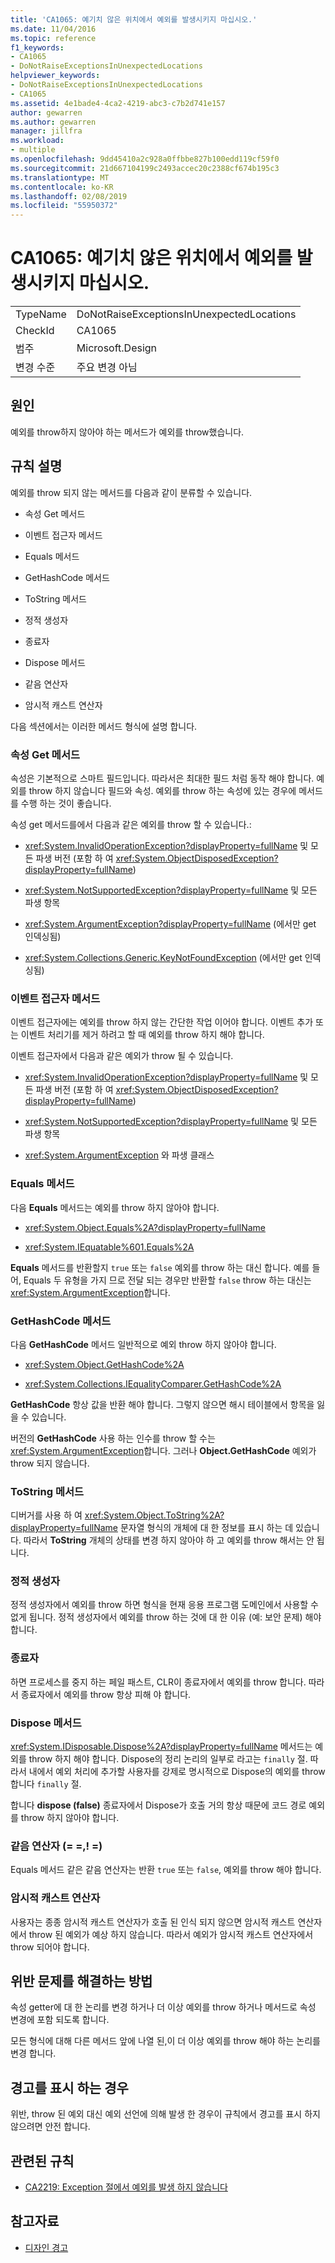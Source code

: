 ```yaml
---
title: 'CA1065: 예기치 않은 위치에서 예외를 발생시키지 마십시오.'
ms.date: 11/04/2016
ms.topic: reference
f1_keywords:
- CA1065
- DoNotRaiseExceptionsInUnexpectedLocations
helpviewer_keywords:
- DoNotRaiseExceptionsInUnexpectedLocations
- CA1065
ms.assetid: 4e1bade4-4ca2-4219-abc3-c7b2d741e157
author: gewarren
ms.author: gewarren
manager: jillfra
ms.workload:
- multiple
ms.openlocfilehash: 9dd45410a2c928a0ffbbe827b100edd119cf59f0
ms.sourcegitcommit: 21d667104199c2493accec20c2388cf674b195c3
ms.translationtype: MT
ms.contentlocale: ko-KR
ms.lasthandoff: 02/08/2019
ms.locfileid: "55950372"
---
```

# <a name="ca1065-do-not-raise-exceptions-in-unexpected-locations"></a>CA1065: 예기치 않은 위치에서 예외를 발생시키지 마십시오.

|||
|-|-|
|TypeName|DoNotRaiseExceptionsInUnexpectedLocations|
|CheckId|CA1065|
|범주|Microsoft.Design|
|변경 수준|주요 변경 아님|

## <a name="cause"></a>원인

예외를 throw하지 않아야 하는 메서드가 예외를 throw했습니다.

## <a name="rule-description"></a>규칙 설명

예외를 throw 되지 않는 메서드를 다음과 같이 분류할 수 있습니다.

- 속성 Get 메서드

- 이벤트 접근자 메서드

- Equals 메서드

- GetHashCode 메서드

- ToString 메서드

- 정적 생성자

- 종료자

- Dispose 메서드

- 같음 연산자

- 암시적 캐스트 연산자

다음 섹션에서는 이러한 메서드 형식에 설명 합니다.

### <a name="property-get-methods"></a>속성 Get 메서드

속성은 기본적으로 스마트 필드입니다. 따라서은 최대한 필드 처럼 동작 해야 합니다. 예외를 throw 하지 않습니다 필드와 속성. 예외를 throw 하는 속성에 있는 경우에 메서드를 수행 하는 것이 좋습니다.

속성 get 메서드를에서 다음과 같은 예외를 throw 할 수 있습니다.:

- <xref:System.InvalidOperationException?displayProperty=fullName> 및 모든 파생 버전 (포함 하 여 <xref:System.ObjectDisposedException?displayProperty=fullName>)

- <xref:System.NotSupportedException?displayProperty=fullName> 및 모든 파생 항목

- <xref:System.ArgumentException?displayProperty=fullName> (에서만 get 인덱싱됨)

- <xref:System.Collections.Generic.KeyNotFoundException> (에서만 get 인덱싱됨)

### <a name="event-accessor-methods"></a>이벤트 접근자 메서드

이벤트 접근자에는 예외를 throw 하지 않는 간단한 작업 이어야 합니다. 이벤트 추가 또는 이벤트 처리기를 제거 하려고 할 때 예외를 throw 하지 해야 합니다.

이벤트 접근자에서 다음과 같은 예외가 throw 될 수 있습니다.

- <xref:System.InvalidOperationException?displayProperty=fullName> 및 모든 파생 버전 (포함 하 여 <xref:System.ObjectDisposedException?displayProperty=fullName>)

- <xref:System.NotSupportedException?displayProperty=fullName> 및 모든 파생 항목

- <xref:System.ArgumentException> 와 파생 클래스

### <a name="equals-methods"></a>Equals 메서드

다음 **Equals** 메서드는 예외를 throw 하지 않아야 합니다.

- <xref:System.Object.Equals%2A?displayProperty=fullName>

- <xref:System.IEquatable%601.Equals%2A>

**Equals** 메서드를 반환할지 `true` 또는 `false` 예외를 throw 하는 대신 합니다. 예를 들어, Equals 두 유형을 가지 므로 전달 되는 경우만 반환할 `false` throw 하는 대신는 <xref:System.ArgumentException>합니다.

### <a name="gethashcode-methods"></a>GetHashCode 메서드

다음 **GetHashCode** 메서드 일반적으로 예외 throw 하지 않아야 합니다.

- <xref:System.Object.GetHashCode%2A>

- <xref:System.Collections.IEqualityComparer.GetHashCode%2A>

**GetHashCode** 항상 값을 반환 해야 합니다. 그렇지 않으면 해시 테이블에서 항목을 잃을 수 있습니다.

버전의 **GetHashCode** 사용 하는 인수를 throw 할 수는 <xref:System.ArgumentException>합니다. 그러나 **Object.GetHashCode** 예외가 throw 되지 않습니다.

### <a name="tostring-methods"></a>ToString 메서드

디버거를 사용 하 여 <xref:System.Object.ToString%2A?displayProperty=fullName> 문자열 형식의 개체에 대 한 정보를 표시 하는 데 있습니다. 따라서 **ToString** 개체의 상태를 변경 하지 않아야 하 고 예외를 throw 해서는 안 됩니다.

### <a name="static-constructors"></a>정적 생성자

정적 생성자에서 예외를 throw 하면 형식을 현재 응용 프로그램 도메인에서 사용할 수 없게 됩니다. 정적 생성자에서 예외를 throw 하는 것에 대 한 이유 (예: 보안 문제) 해야 합니다.

### <a name="finalizers"></a>종료자

하면 프로세스를 중지 하는 페일 패스트, CLR이 종료자에서 예외를 throw 합니다. 따라서 종료자에서 예외를 throw 항상 피해 야 합니다.

### <a name="dispose-methods"></a>Dispose 메서드

<xref:System.IDisposable.Dispose%2A?displayProperty=fullName> 메서드는 예외를 throw 하지 해야 합니다. Dispose의 정리 논리의 일부로 라고는 `finally` 절. 따라서 내에서 예외 처리에 추가할 사용자를 강제로 명시적으로 Dispose의 예외를 throw 합니다 `finally` 절.

합니다 **dispose (false)** 종료자에서 Dispose가 호출 거의 항상 때문에 코드 경로 예외를 throw 하지 않아야 합니다.

### <a name="equality-operators--"></a>같음 연산자 (= =,! =)

Equals 메서드 같은 같음 연산자는 반환 `true` 또는 `false`, 예외를 throw 해야 합니다.

### <a name="implicit-cast-operators"></a>암시적 캐스트 연산자

사용자는 종종 암시적 캐스트 연산자가 호출 된 인식 되지 않으면 암시적 캐스트 연산자에서 throw 된 예외가 예상 하지 않습니다. 따라서 예외가 암시적 캐스트 연산자에서 throw 되어야 합니다.

## <a name="how-to-fix-violations"></a>위반 문제를 해결하는 방법

속성 getter에 대 한 논리를 변경 하거나 더 이상 예외를 throw 하거나 메서드로 속성 변경에 포함 되도록 합니다.

모든 형식에 대해 다른 메서드 앞에 나열 된,이 더 이상 예외를 throw 해야 하는 논리를 변경 합니다.

## <a name="when-to-suppress-warnings"></a>경고를 표시 하는 경우

위반, throw 된 예외 대신 예외 선언에 의해 발생 한 경우이 규칙에서 경고를 표시 하지 않으려면 안전 합니다.

## <a name="related-rules"></a>관련된 규칙

- [CA2219: Exception 절에서 예외를 발생 하지 않습니다](../code-quality/ca2219-do-not-raise-exceptions-in-exception-clauses.md)

## <a name="see-also"></a>참고자료

- [디자인 경고](../code-quality/design-warnings.md)